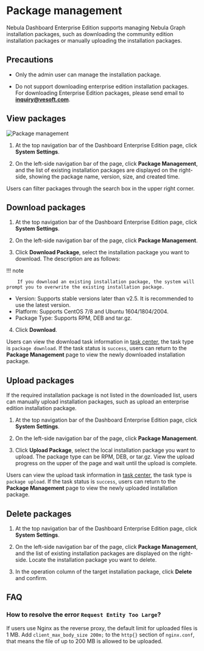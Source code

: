 # Package management

Nebula Dashboard Enterprise Edition supports managing Nebula Graph installation packages, such as downloading the community edition installation packages or manually uploading the installation packages.

## Precautions

- Only the admin user can manage the installation package.

- Do not support downloading enterprise edition installation packages. For downloading Enterprise Edition packages, please send email to **inquiry@vesoft.com**.

## View packages

![Package management](https://docs-cdn.nebula-graph.com.cn/figures/package-manage-22-6-7-en.png)

1. At the top navigation bar of the Dashboard Enterprise Edition page, click **System Settings**.

2. On the left-side navigation bar of the page, click **Package Management**, and the list of existing installation packages are displayed on the right-side, showing the package name, version, size, and created time.

Users can filter packages through the search box in the upper right corner.

## Download packages

1. At the top navigation bar of the Dashboard Enterprise Edition page, click **System Settings**.

2. On the left-side navigation bar of the page, click **Package Management**.

3. Click **Download Package**, select the installation package you want to download. The description are as follows:

  !!! note

        If you download an existing installation package, the system will prompt you to overwrite the existing installation package.

  - Version: Supports stable versions later than v2.5. It is recommended to use the latest version.
  - Platform: Supports CentOS 7/8 and Ubuntu 1604/1804/2004.
  - Package Type: Supports RPM, DEB and tar.gz.

4. Click **Download**.

Users can view the download task information in [task center](10.tasks.md), the task type is `package download`. If the task status is `success`, users can return to the **Package Management** page to view the newly downloaded installation package.

## Upload packages

If the required installation package is not listed in the downloaded list, users can manually upload installation packages, such as upload an enterprise edition installation package.

1. At the top navigation bar of the Dashboard Enterprise Edition page, click **System Settings**.

2. On the left-side navigation bar of the page, click **Package Management**.

3. Click **Upload Package**, select the local installation package you want to upload. The package type can be RPM, DEB, or tar.gz. View the upload progress on the upper of the page and wait until the upload is complete.

Users can view the upload task information in [task center](10.tasks.md), the task type is `package upload`. If the task status is `success`, users can return to the **Package Management** page to view the newly uploaded installation package.

## Delete packages

1. At the top navigation bar of the Dashboard Enterprise Edition page, click **System Settings**.

2. On the left-side navigation bar of the page, click **Package Management**, and the list of existing installation packages are displayed on the right-side. Locate the installation package you want to delete.

3. In the operation column of the target installation package, click **Delete** and confirm.

## FAQ

### How to resolve the error `Request Entity Too Large`?

If users use Nginx as the reverse proxy, the default limit for uploaded files is 1 MB. Add `client_max_body_size 200m;` to the `http{}` section of `nginx.conf`, that means the file of up to 200 MB is allowed to be uploaded.
